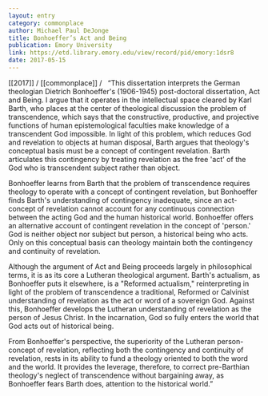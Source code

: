 ```yaml
---
layout: entry
category: commonplace
author: Michael Paul DeJonge
title: Bonhoeffer’s Act and Being
publication: Emory University
link: https://etd.library.emory.edu/view/record/pid/emory:1dsr8
date: 2017-05-15
---
```


[[2017]] / [[commonplace]] / 
 
“This dissertation interprets the German theologian Dietrich Bonhoeffer's (1906-1945) post-doctoral dissertation, Act and Being. I argue that it operates in the intellectual space cleared by Karl Barth, who places at the center of theological discussion the problem of transcendence, which says that the constructive, productive, and projective functions of human epistemological faculties make knowledge of a transcendent God impossible. In light of this problem, which reduces God and revelation to objects at human disposal, Barth argues that theology's conceptual basis must be a concept of contingent revelation. Barth articulates this contingency by treating revelation as the free 'act' of the God who is transcendent subject rather than object.

Bonhoeffer learns from Barth that the problem of transcendence requires theology to operate with a concept of contingent revelation, but Bonhoeffer finds Barth's understanding of contingency inadequate, since an act-concept of revelation cannot account for any continuous connection between the acting God and the human historical world. Bonhoeffer offers an alternative account of contingent revelation in the concept of 'person.' God is neither object nor subject but person, a historical being who acts. Only on this conceptual basis can theology maintain both the contingency and continuity of revelation.

Although the argument of Act and Being proceeds largely in philosophical terms, it is as its core a Lutheran theological argument. Barth's actualism, as Bonhoeffer puts it elsewhere, is a "Reformed actualism," reinterpreting in light of the problem of transcendence a traditional, Reformed or Calvinist understanding of revelation as the act or word of a sovereign God. Against this, Bonhoeffer develops the Lutheran understanding of revelation as the person of Jesus Christ. In the incarnation, God so fully enters the world that God acts out of historical being.

From Bonhoeffer's perspective, the superiority of the Lutheran person-concept of revelation, reflecting both the contingency and continuity of revelation, rests in its ability to fund a theology oriented to both the word and the world. It provides the leverage, therefore, to correct pre-Barthian theology's neglect of transcendence without bargaining away, as Bonhoeffer fears Barth does, attention to the historical world.”
